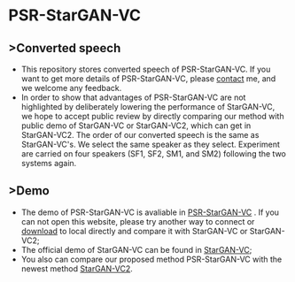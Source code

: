 # PSR-StarGAN-VC
## >Converted speech
* This repository stores converted speech of PSR-StarGAN-VC. If you want to get more details of PSR-StarGAN-VC, please [contact](https://github.com/xudongxiang) me, and we welcome any feedback.  
* In order to show that advantages of PSR-StarGAN-VC are not highlighted by deliberately lowering the performance of StarGAN-VC, we hope to accept public review by directly comparing our method with public demo of StarGAN-VC or StarGAN-VC2, which can get in StarGAN-VC2. The order of our converted speech is the same as StarGAN-VC's. We select the same speaker as they select. Experiment are carried on four speakers (SF1, SF2, SM1, and SM2) following the two systems again.
## >Demo
* The demo of PSR-StarGAN-VC is avaliable in [PSR-StarGAN-VC](http://htmlpreview.github.io/?https://github.com/xudongxiang/demo/blob/master/PSR-StarGAN-VC.html) . If you can not open this website, please try another way to connect or [download](https://github.com/xudongxiang/demo/blob/master/demo-four.zip) to local directly and compare it with StarGAN-VC or StarGAN-VC2;<br>
* The official demo of StarGAN-VC can be found in [StarGAN-VC](http://www.kecl.ntt.co.jp/people/kameoka.hirokazu/Demos/stargan-vc/);<br>
* You also can compare our proposed method PSR-StarGAN-VC with the newest method [StarGAN-VC2](http://www.kecl.ntt.co.jp/people/kaneko.takuhiro/projects/stargan-vc2/index.html). 
